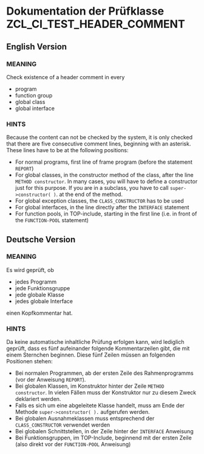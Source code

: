 # Dokumentation der Prüfklasse ZCL_CI_TEST_HEADER_COMMENT

## English Version

### MEANING
Check existence of a header comment in every 
* program
* function group
* global class
* global interface
### HINTS
Because the content can not be checked by the system, it is only checked that there are five consecutive comment lines, beginning with an asterisk. These lines have to be at the following positions:
* For normal programs, first line of frame program (before the statement `REPORT`)
* For global classes, in the constructor method of the class, after the line `METHOD constructor`.
In many cases, you will have to define a constructor just for this purpose. If you are in a subclass, you have to call `super->constructor( )`. at the end of the method.
* For global exception classes, the `CLASS_CONSTRUCTOR` has to be used
* For global interfaces, in the line directly after the `INTERFACE` statement
* For function pools, in TOP-include, starting in the first line (i.e. in front of the `FUNCTION-POOL` statement)

## Deutsche Version
### MEANING
Es wird geprüft, ob
* jedes Programm
* jede Funktionsgruppe
* jede globale Klasse
*  jedes globale Interface

einen Kopfkommentar hat.

### HINTS
Da keine automatische inhaltliche Prüfung erfolgen kann, wird lediglich geprüft, dass es fünf aufeinander folgende Kommentarzeilen gibt, die mit einem Sternchen beginnen. Diese fünf Zeilen müssen an folgenden Positionen stehen:
* Bei normalen Programmen, ab der ersten Zeile des Rahmenprogramms (vor der Anweisung `REPORT`).
* Bei globalen Klassen, im Konstruktor hinter der Zeile `METHOD constructor`.
In vielen Fällen muss der Konstruktor nur zu diesem Zweck deklariert werden. 
* Falls es sich um eine abgeleitete Klasse handelt, muss am Ende der Methode `super->constructor( ).` aufgerufen werden.
* Bei globalen Ausnahmeklassen muss entsprechend der `CLASS_CONSTRUCTOR` verwendet werden
* Bei globalen Schnittstellen, in der Zeile hinter der `INTERFACE` Anweisung
* Bei Funktionsgruppen, im TOP-Include, beginnend mit der ersten Zeile (also direkt vor der `FUNCTION-POOL` Anweisung)